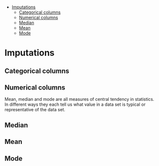 <!--ts-->
   * [Imputations](#imputations)
      * [Categorical columns](#categorical-columns)
      * [Numerical columns](#numerical-columns)
      * [Median](#median)
      * [Mean](#mean)
      * [Mode](#mode)

<!-- Added by: gil_diy, at: Wed 26 Jan 2022 17:23:23 IST -->

<!--te-->


# Imputations


## Categorical columns


## Numerical columns

Mean, median and mode are all measures of central tendency in statistics. In different ways they each tell us what value in a data set is typical or representative of the data set.




## Median

## Mean

## Mode



